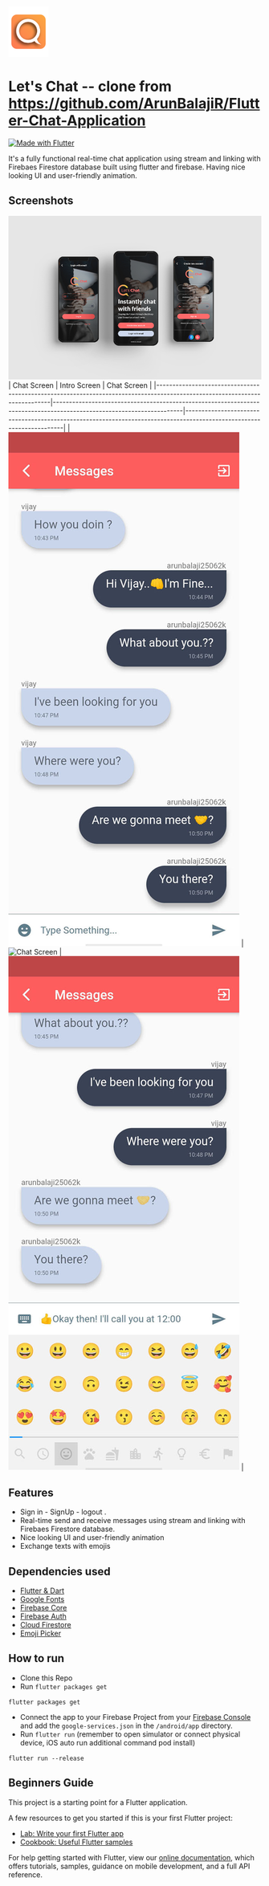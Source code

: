 <img src=images/iconfinal.png width=80>

# Let's Chat -- clone from https://github.com/ArunBalajiR/Flutter-Chat-Application 

[![Made with Flutter](https://img.shields.io/badge/Made%20with-Flutter-%2345D1FE)](https://flutter.dev/)

It's a fully functional real-time chat application using stream and linking with Firebaes Firestore database built using flutter and firebase. Having nice looking UI and user-friendly animation.

## Screenshots

![](images/mock1.png)
| Chat Screen                                                                                                           | Intro Screen                                                                                                          | Chat  Screen                                                                                                          |
|---------------------------------------------------------------------------------------------------------------------------|----------------------------------------------------------------------------------------------------------------------|----------------------------------------------------------------------------------------------------------------------|
| ![Chat Screen](images/mock2.jpg) | ![Chat Screen](images/mock4.gif) | ![Chat Screen](images/mock3.jpg)  |

## Features

- Sign in - SignUp - logout .
- Real-time send and receive messages using stream and linking with Firebaes Firestore database.
- Nice looking UI and user-friendly animation
-  Exchange texts with emojis


## Dependencies used
- [Flutter & Dart](http://flutter.dev)
- [Google Fonts](https://pub.dev/packages/google_fonts)
- [Firebase Core](https://pub.dev/packages/firebase_core)
- [Firebase Auth](https://pub.dev/packages/firebase_auth)
- [Cloud Firestore](https://pub.dev/packages/cloud_firestore)
- [Emoji Picker](https://pub.dev/packages/emoji_picker)

## How to run

- Clone this Repo
- Run ``` flutter packages get ```
```
flutter packages get
```
- Connect the app to your Firebase Project from your [Firebase Console](http://console.firebase.google.com) and add the `google-services.json` in the `/android/app` directory.
- Run ``` flutter run ``` (remember to open simulator or connect physical device, iOS auto run additional command pod install)
```
flutter run --release
```

## Beginners Guide

This project is a starting point for a Flutter application.

A few resources to get you started if this is your first Flutter project:

- [Lab: Write your first Flutter app](https://flutter.dev/docs/get-started/codelab)
- [Cookbook: Useful Flutter samples](https://flutter.dev/docs/cookbook)

For help getting started with Flutter, view our
[online documentation](https://flutter.dev/docs), which offers tutorials,
samples, guidance on mobile development, and a full API reference.
